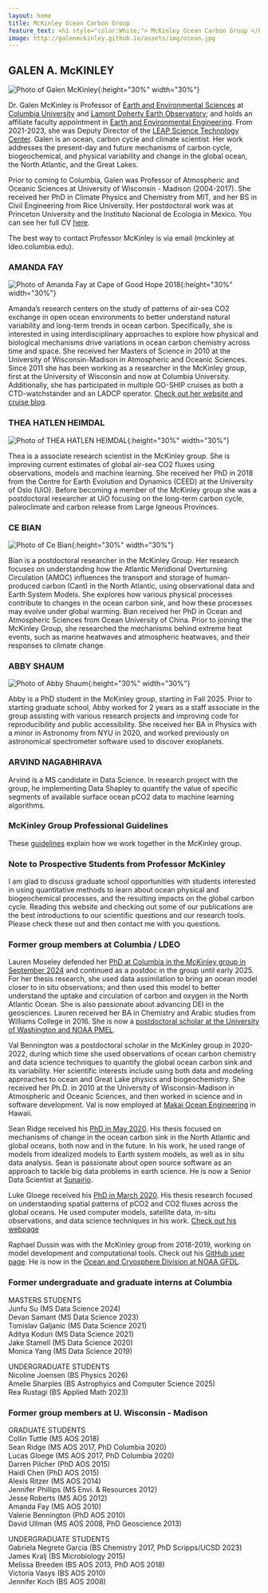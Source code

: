 ```yaml
---
layout: home
title: McKinley Ocean Carbon Group
feature_text: <h1 style="color:White;"> McKinley Ocean Carbon Group </h1>
image: http://galenmckinley.github.io/assets/img/ocean.jpg
---
```


## GALEN A. McKINLEY 

![Photo of Galen McKinley]({{site.baseurl}}/assets/img/GalenMcKinley400b400_sm.jpg){:height="30%" width="30%"}

Dr. Galen McKinley is Professor of [Earth and Environmental Sciences](https://eesc.columbia.edu) at [Columbia University](https://www.columbia.edu) and [Lamont Doherty Earth Observatory](https://lamont.columbia.edu); and holds an affiliate faculty appointment in [Earth and Environmental Engineering](https://www.eee.columbia.edu). From 2021-2023, she was Deputy Director of the [LEAP Science Technology Center](https://leap.columbia.edu). Galen is an ocean, carbon cycle and climate scientist. Her work addresses the present-day and future mechanisms of carbon cycle, biogeochemical, and physical variability and change in the global ocean, the North Atlantic, and the Great Lakes. 

Prior to coming to Columbia, Galen was Professor of Atmospheric and Oceanic Sciences at University of Wisconsin - Madison (2004-2017). She received her PhD in Climate Physics and Chemistry from MIT, and her BS in Civil Engineering from Rice University. Her postdoctoral work was at Princeton University and the Instituto Nacional de Ecologia in Mexico. You can see her full CV [here]({{site.baseurl}}/assets/doc/McKinley-CV-june25a.pdf).

The best way to contact Professor McKinley is via email (mckinley at ldeo.columbia.edu). 

### AMANDA FAY

![Photo of Amanda Fay at Cape of Good Hope 2018]({{site.baseurl}}/assets/img/AmandaFay_CapeGoodHope_2018_crop_sm.jpg){:height="30%" width="30%"}  

Amanda’s research centers on the study of patterns of air-sea CO2 exchange in open ocean environments to better understand natural variability and long-term trends in ocean carbon. Specifically, she is interested in using interdisciplinary approaches to explore how physical and biological mechanisms drive variations in ocean carbon chemistry across time and space. She received her Masters of Science in 2010 at the University of Wisconsin-Madison in Atmospheric and Oceanic Sciences. Since 2011 she has been working as a researcher in the McKinley group, first at the University of Wisconsin and now at Columbia University. Additionally, she has participated in multiple GO-SHIP cruises as both a CTD-watchstander and an LADCP operator. 
 [Check out her website and cruise blog](https://fayamanda.weebly.com).


### THEA HATLEN HEIMDAL 

![Photo of THEA HATLEN HEIMDAL]({{site.baseurl}}/assets/img/Thea_Heimdal.png){:height="30%" width="30%"}

Thea is a associate research scientist in the McKinley group. She is improving current estimates of global air-sea CO2 fluxes using observations, models and machine learning. She received her PhD in 2018 from the Centre for Earth Evolution and Dynamics (CEED) at the University of Oslo (UiO). Before becoming a member of the McKinley group she was a postdoctoral researcher at UiO focusing on the long-term carbon cycle, paleoclimate and carbon release from Large Igneous Provinces. 


### CE BIAN 
![Photo of Ce Bian]({{site.baseurl}}/assets/img/CeBian2024.jpg){:height="30%" width="30%"}

Bian is a postdoctoral researcher in the McKinley Group. Her research focuses on understanding how the Atlantic Meridional Overturning Circulation (AMOC) influences the transport and storage of human-produced carbon (Cant) in the North Atlantic, using observational data and Earth System Models. She explores how various physical processes contribute to changes in the ocean carbon sink, and how these processes may evolve under global warming. Bian received her PhD in Ocean and Atmospheric Sciences from Ocean University of China. Prior to joining the McKinley Group, she researched the mechanisms behind extreme heat events, such as marine heatwaves and atmospheric heatwaves, and their responses to climate change. 

### ABBY SHAUM
![Photo of Abby Shaum]({{site.baseurl}}/assets/img/AbbyShaum.jpg){:height="30%" width="30%"}

Abby is a PhD student in the McKinley group, starting in Fall 2025. Prior to starting graduate school, Abby worked for 2 years as a staff associate in the group assisting with various research projects and improving code for reproducibility and public accessibility. She received her BA in Physics with a minor in Astronomy from NYU in 2020, and worked previously on astronomical spectrometer software used to discover exoplanets.

### ARVIND NAGABHIRAVA

Arvind is a MS candidate in Data Science. In research project with the group, he implementing Data Shapley to quantify the value of specific segments of available surface ocean pCO2 data to machine learning algorithms. 

### McKinley Group Professional Guidelines

These [guidelines]({{site.baseurl}}/assets/doc/McKinleyGroup2025.pdf) explain how we work together in the McKinley group. 

### Note to Prospective Students from Professor McKinley

I am glad to discuss graduate school opportunities with students interested in using quantitative methods to learn about ocean physical and biogeochemical processes, and the resulting impacts on the global carbon cycle. Reading this website and checking out some of our publications are the best introductions to our scientific questions and our research tools. Please check these out and then contact me with you questions.


### Former group members at Columbia / LDEO

Lauren Moseley defended her [PhD at Columbia in the McKinley group in September 2024](https://academiccommons.columbia.edu/doi/10.7916/15te-9614) and continued as a postdoc in the group until early 2025. For her thesis research, she used data assimilation to bring an ocean model closer to in situ observations; and then used this model to better understand the uptake and circulation of carbon and oxygen in the North Atlantic Ocean. She is also passionate about advancing DEI in the geosciences.  Lauren received her BA in Chemistry and Arabic studies from Williams College in 2016. She is now a [postdoctoral scholar at the University of Washington and NOAA PMEL](https://escience.washington.edu/member/lauren-moseley/). 

Val Bennington was a postdoctoral scholar in the McKinley group in 2020-2022, during which time she used observations of ocean carbon chemistry and data science techniques to quantify the global ocean carbon sink and its variability. Her scientific interests include using both data and modeling approaches to ocean and Great Lake physics and biogeochemistry. She received her Ph.D. in 2010 at the University of Wisconsin-Madison in Atmospheric and Oceanic Sciences, and then worked in science and in software development. Val is now employed at [Makai Ocean Engineering](https://www.makai.com) in Hawaii. 

Sean Ridge received his [PhD in May 2020](https://academiccommons.columbia.edu/doi/10.7916/d8-bdrb-vj96). His thesis focused on mechanisms of change in the ocean carbon sink in the North Atlantic and global oceans, both now and in the future. In his work, he used range of models from idealized models to Earth system models, as well as in situ data analysis. Sean is passionate about open source software as an approach to tackle big data problems in earth science. He is now a Senior Data Scientist at [Sunairio](https://www.sunairio.com).

Luke Gloege received his [PhD in March 2020](https://academiccommons.columbia.edu/doi/10.7916/d8-j3p1-tf92).  His thesis research focused on understanding spatial patterns of pCO2 and CO2 fluxes across the global oceans. He used computer models, satellite data, in-situ observations, and data science techniques in his work. [Check out his webpage](https://lgloege.github.io)

Raphael Dussin was with the McKinley group from 2018-2019, working on model development and computational tools. Check out his [GitHub user page](http://github.com/raphaeldussin). He is now in the [Ocean and Cryosphere Division at NOAA GFDL](https://www.gfdl.noaa.gov/ocean-and-cryosphere-division/). 

### Former undergraduate and graduate interns at Columbia

MASTERS STUDENTS  <br />
Junfu Su (MS Data Science 2024) <br />
Devan Samant (MS Data Science 2023) <br />
Tomislav Galjanic (MS Data Science 2021) <br />
Aditya Koduri (MS Data Science 2021) <br />
Jake Stamell (MS Data Science 2020) <br />
Monica Yang (MS Data Science 2019)  <br />

UNDERGRADUATE STUDENTS <br />
Nicoline Joensen (BS Physics 2026) <br />
Amelie Sharples (BS Astrophyics and Computer Science 2025) <br />
Rea Rustagi (BS Applied Math 2023) 


### Former group members at U. Wisconsin - Madison

GRADUATE STUDENTS <br />
Collin Tuttle (MS AOS 2018)<br />
Sean Ridge (MS AOS 2017, PhD Columbia 2020)<br />
Lucas Gloege (MS AOS 2017, PhD Columbia 2020) <br />
Darren Pilcher (PhD AOS 2015) <br />
Haidi Chen (PhD AOS 2015) <br />
Alexis Ritzer (MS AOS 2014) <br />
Jennifer Phillips (MS Envi. & Resources 2012) <br />
Jesse Roberts (MS AOS 2012) <br />
Amanda Fay (MS AOS 2010)  <br />
Valerie Bennington (PhD AOS 2010) <br />
David Ullman (MS AOS 2008, PhD Geoscience 2013) <br />

UNDERGRADUATE STUDENTS <br />
Gabriela Negrete Garcia (BS Chemistry 2017, PhD Scripps/UCSD 2023) <br />
James Kralj (BS Microbiology 2015) <br />
Melissa Breeden (BS AOS 2013, PhD AOS 2018) <br />
Victoria Vasys (BS AOS 2010) <br />
Jennifer Koch (BS AOS 2008) <br />
